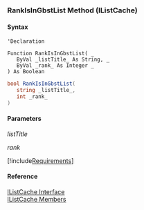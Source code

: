 ﻿### RankIsInGbstList Method (IListCache)

#### Syntax

```vbnet
'Declaration

Function RankIsInGbstList( _
   ByVal _listTitle_ As String, _
   ByVal _rank_ As Integer _
) As Boolean
```

```csharp
bool RankIsInGbstList( 
   string _listTitle_,
   int _rank_
)
```

#### Parameters

_listTitle_

_rank_

[!include[Requirements](../partials/requirements.md)]

#### Reference

[IListCache Interface](fcSDK~FChoice.Foundation.Clarify.IListCache.md)  
[IListCache Members](fcSDK~FChoice.Foundation.Clarify.IListCache_members.md)